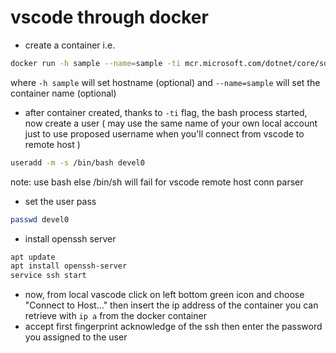 # vscode through docker

- create a container i.e.

```sh
docker run -h sample --name=sample -ti mcr.microsoft.com/dotnet/core/sdk /bin/bash
```

where `-h sample` will set hostname (optional)
and `--name=sample` will set the container name (optional)

- after container created, thanks to `-ti` flag, the bash process started, now create a user ( may use the same name of your own local account just to use proposed username when you'll connect from vscode to remote host )

```sh
useradd -m -s /bin/bash devel0
```

note: use bash else /bin/sh will fail for vscode remote host conn parser

- set the user pass

```sh
passwd devel0
```

- install openssh server

```sh
apt update
apt install openssh-server
service ssh start
```

- now, from local vascode click on left bottom green icon and choose "Connect to Host..." then insert the ip address of the container you can retrieve with `ip a` from the docker container
- accept first fingerprint acknowledge of the ssh then enter the password you assigned to the user

